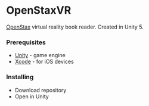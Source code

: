 # OpenStaxVR

[OpenStax](https://openstax.org/) virtual reality book reader. Created in Unity 5. 

### Prerequisites

* [Unity](https://unity3d.com/) - game engine 
* [Xcode](https://developer.apple.com/xcode/) - for iOS devices

### Installing

* Download repository 
* Open in Unity
